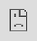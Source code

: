 ```yaml
---
title: How Money Is Created 
post_status: publish
featured_image: /_images/HowMoneyIsCreated.jpeg
---
```


<iframe src="https://player.vimeo.com/video/845524235?badge=0&amp;autopause=0&amp;player_id=0&amp;app_id=58479" frameborder="0" allow="autoplay; fullscreen; picture-in-picture" allowfullscreen style="position:absolute;top:0;left:0;width:100%;height:100%;" title="005 How Money Is Created"></iframe>

<div style="margin-bottom:30px;"></div>

## Transcript

Hello. In this lesson, we are going to look at the question of how money is actually being created in today's world, and I want to start with a quote from Satoshi Nakamoto, who described that very well: "The Central Bank must be trusted not to debase the currency, but the history of fiat currencies is full of breaches of that trust."

Learning about Bitcoin was an eye-opener for me. I read that quote back then and I didn't understand what was meant with it. There are two distinct periods of my life, one before Bitcoin and one after Bitcoin. I see things completely differently today. In my goal, to understand Bitcoin, I first had to understand the current monetary system. What are the differences between currency systems like the US Dollar or the Euro, or Bitcoin? What's inflation? What is the role that our central banks play? It's puzzling that we don't learn these concepts in school, but this specific lack of education may, unfortunately, be intentional.

That's why after completing this course, you will have an understanding of the differences between the traditional system and Bitcoin. So if you don't understand these concepts at the first moment, I feel you, because it took me years to understand how everything works. And in the Bitcoin space, I'm still learning something new every day. 

At the moment, 180 different currencies are used in 195 countries around the world. A currency is a system of money in common use defined by governments. Many jurisdictions defined a national currency as a legal tender, which makes it declared by law, valid for payment of debts and it cannot be refused as a method of payment. All 180 currencies, the US dollar, the euro, the yuan, the pound sterling, for example, can be defined as being within a category called Fiat money. Since 1971, none of these feared currencies has been backed by gold or by any other tangible asset. Money only has value because we believe in it. Money is a language to express how valuable something is. The word "fiat" stems from Latin and means let it be done. So current money is created through an entry in a digital ledger and is just a number in an accounting system. There is no creation of real-world productivity behind it. And who is in charge of the creation of money? It's a mix of governments, central banks, together with commercial banks. 

It's a centralized hierarchical system with gatekeepers. There is no agreement on a supply limit or an emission rate. Fiat is money by decree. It's coercively managed through the state's implicit threat of violence. We have to say it like it is. The value is being maintained by the creation of an endless tax liability that you can only satisfy with Fiat money, with that legal tender and by state-administered security markets as well as legal tender laws and tax policy. So how is money now created? Money is created by central banks in the form of paper, money, and coins. Central banks buy assets and bonds from the open market. Money flows into the system. Money is also created through government stimulus, through benefits, grants, and bailouts. Money is created by commercial banks through loans and you will learn why that is that way in the following chapters. You will learn, why your savings are a liability and your loans are an asset for a bank, which is quite weird I think.
